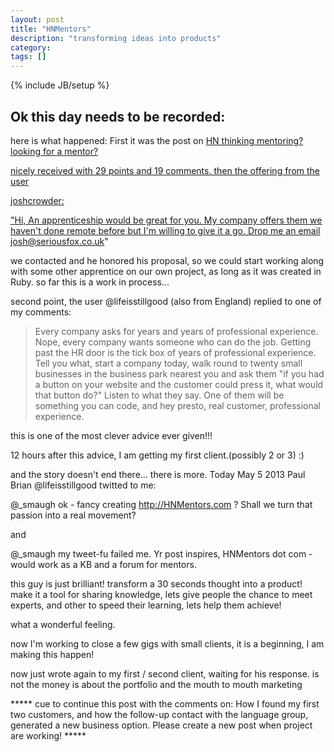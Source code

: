 ```yaml
---
layout: post
title: "HNMentors"
description: "transforming ideas into products"
category: 
tags: []
---
```

{% include JB/setup %}

<h2>Ok this day needs to be recorded: </h2>
<p>here is what happened: First it was the post on <a href="https://news.ycombinator.com/item?id=5696873">HN thinking mentoring? looking for a mentor? <p>
nicely received with 29 points and 19 comments.
then the offering from the user 

joshcrowder:

"Hi,
An apprenticeship would be great for you. My company offers them we haven't done remote before but I'm willing to give it a go. Drop me an email josh@seriousfox.co.uk"

we contacted and he honored his proposal, so we could start working along with some other apprentice on our own project, as long as it was created in Ruby.
so far this is a work in process...

second point, the user @lifeisstillgood  (also from England) replied to one of my comments: 

> Every company asks for years and years of professional experience.
Nope, every company wants someone who can do the job. Getting past the HR door is the tick box of years of professional experience.
Tell you what, start a company today, walk round to twenty small businesses in the business park nearest you and ask them "if you had a button on your website and the customer could press it, what would that button do?"
Listen to what they say. One of them will be something you can code, and hey presto, real customer, professional experience. 

this is one of the most clever advice ever given!!! 

12 hours after this advice, I am getting my first client.(possibly 2 or 3) :) 

and the story doesn't end there... there is more. Today May 5 2013 Paul Brian @lifeisstillgood twitted to me: 

@_smaugh ok - fancy creating http://HNMentors.com ?  Shall we turn that passion into a real movement?

and 

@_smaugh my tweet-fu failed me. Yr post inspires, HNMentors dot com - would work as a KB and a forum for mentors.

this guy is just brilliant! transform a 30 seconds thought into a product! make it a tool for sharing knowledge, lets give people the chance to meet 
experts, and other to speed their learning, lets help them achieve! 

what a wonderful feeling. 

now I'm working to close a few gigs with small clients, it is a beginning, I am making this happen!


now just wrote again to my first / second client, waiting for his response. 
is not the money is about the portfolio and the mouth to mouth marketing

***** cue to continue this post with the comments on: How I found my first two customers, and how the follow-up contact with the language
group, generated a new business option. Please create a new post when project are working! *****

